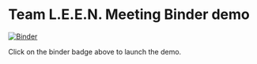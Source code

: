# Team L.E.E.N. Meeting Binder demo
[![Binder](https://mybinder.org/badge_logo.svg)](https://mybinder.org/v2/gh/Magritte-code/Examples/master?urlpath=lab/tree/2020-05-13_Leuven_LeenMeeting%2Foverview.ipynb)

Click on the binder badge above to launch the demo.
